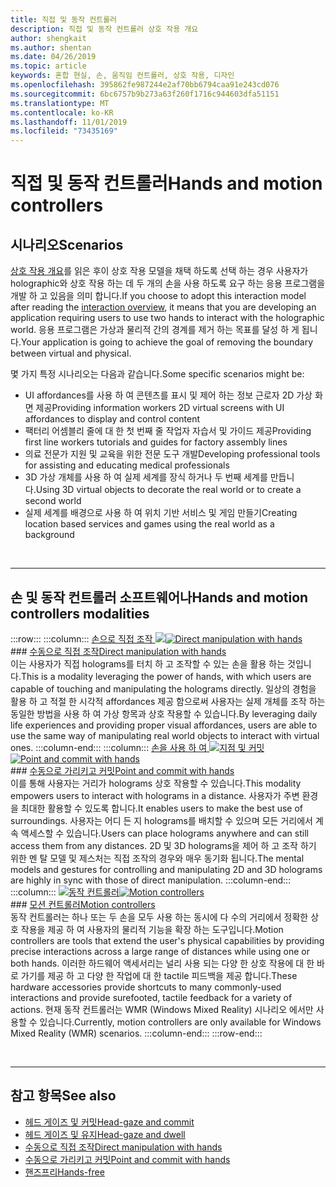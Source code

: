 ```yaml
---
title: 직접 및 동작 컨트롤러
description: 직접 및 동작 컨트롤러 상호 작용 개요
author: shengkait
ms.author: shentan
ms.date: 04/26/2019
ms.topic: article
keywords: 혼합 현실, 손, 움직임 컨트롤러, 상호 작용, 디자인
ms.openlocfilehash: 395862fe987244e2af70bb6794caa91e243cd076
ms.sourcegitcommit: 6bc6757b9b273a63f260f1716c944603dfa51151
ms.translationtype: MT
ms.contentlocale: ko-KR
ms.lasthandoff: 11/01/2019
ms.locfileid: "73435169"
---
```

# <a name="hands-and-motion-controllers"></a><span data-ttu-id="aa516-104">직접 및 동작 컨트롤러</span><span class="sxs-lookup"><span data-stu-id="aa516-104">Hands and motion controllers</span></span>
## <a name="scenarios"></a><span data-ttu-id="aa516-105">시나리오</span><span class="sxs-lookup"><span data-stu-id="aa516-105">Scenarios</span></span>
<span data-ttu-id="aa516-106">[상호 작용 개요](interaction-fundamentals.md)를 읽은 후이 상호 작용 모델을 채택 하도록 선택 하는 경우 사용자가 holographic와 상호 작용 하는 데 두 개의 손을 사용 하도록 요구 하는 응용 프로그램을 개발 하 고 있음을 의미 합니다.</span><span class="sxs-lookup"><span data-stu-id="aa516-106">If you choose to adopt this interaction model after reading the [interaction overview](interaction-fundamentals.md), it means that you are developing an application requiring users to use two hands to interact with the holographic world.</span></span> <span data-ttu-id="aa516-107">응용 프로그램은 가상과 물리적 간의 경계를 제거 하는 목표를 달성 하 게 됩니다.</span><span class="sxs-lookup"><span data-stu-id="aa516-107">Your application is going to achieve the goal of removing the boundary between virtual and physical.</span></span>

<span data-ttu-id="aa516-108">몇 가지 특정 시나리오는 다음과 같습니다.</span><span class="sxs-lookup"><span data-stu-id="aa516-108">Some specific scenarios might be:</span></span>
* <span data-ttu-id="aa516-109">UI affordances를 사용 하 여 콘텐츠를 표시 및 제어 하는 정보 근로자 2D 가상 화면 제공</span><span class="sxs-lookup"><span data-stu-id="aa516-109">Providing information workers 2D virtual screens with UI affordances to display and control content</span></span>
* <span data-ttu-id="aa516-110">팩터리 어셈블리 줄에 대 한 첫 번째 줄 작업자 자습서 및 가이드 제공</span><span class="sxs-lookup"><span data-stu-id="aa516-110">Providing first line workers tutorials and guides for factory assembly lines</span></span>
* <span data-ttu-id="aa516-111">의료 전문가 지원 및 교육을 위한 전문 도구 개발</span><span class="sxs-lookup"><span data-stu-id="aa516-111">Developing professional tools for assisting and educating medical professionals</span></span>  
* <span data-ttu-id="aa516-112">3D 가상 개체를 사용 하 여 실제 세계를 장식 하거나 두 번째 세계를 만듭니다.</span><span class="sxs-lookup"><span data-stu-id="aa516-112">Using 3D virtual objects to decorate the real world or to create a second world</span></span> 
* <span data-ttu-id="aa516-113">실제 세계를 배경으로 사용 하 여 위치 기반 서비스 및 게임 만들기</span><span class="sxs-lookup"><span data-stu-id="aa516-113">Creating location based services and games using the real world as a background</span></span>

<br>

---

## <a name="hands-and-motion-controllers-modalities"></a><span data-ttu-id="aa516-114">손 및 동작 컨트롤러 소프트웨어나</span><span class="sxs-lookup"><span data-stu-id="aa516-114">Hands and motion controllers modalities</span></span>

:::row:::
    :::column:::
       <span data-ttu-id="aa516-115">[손으로 직접 조작 ![](images/hands-and-controllers-direct-manipulation.jpg)](direct-manipulation.md)</span><span class="sxs-lookup"><span data-stu-id="aa516-115">[![Direct manipulation with hands](images/hands-and-controllers-direct-manipulation.jpg)](direct-manipulation.md)</span></span><br>
       ### <a name="direct-manipulation-with-handsdirect-manipulationmdbr"></a>[<span data-ttu-id="aa516-116">수동으로 직접 조작</span><span class="sxs-lookup"><span data-stu-id="aa516-116">Direct manipulation with hands</span></span>](direct-manipulation.md)<br>
       <span data-ttu-id="aa516-117">이는 사용자가 직접 holograms를 터치 하 고 조작할 수 있는 손을 활용 하는 것입니다.</span><span class="sxs-lookup"><span data-stu-id="aa516-117">This is a modality leveraging the power of hands, with which users are capable of touching and manipulating the holograms directly.</span></span> <span data-ttu-id="aa516-118">일상의 경험을 활용 하 고 적절 한 시각적 affordances 제공 함으로써 사용자는 실제 개체를 조작 하는 동일한 방법을 사용 하 여 가상 항목과 상호 작용할 수 있습니다.</span><span class="sxs-lookup"><span data-stu-id="aa516-118">By leveraging daily life experiences and providing proper visual affordances, users are able to use the same way of manipulating real world objects to interact with virtual ones.</span></span>
    :::column-end:::
    :::column:::
       <span data-ttu-id="aa516-119">[손을 사용 하 여 ![지점 및 커밋](images/hands-and-controllers-point-and-commit.jpg)](point-and-commit.md)</span><span class="sxs-lookup"><span data-stu-id="aa516-119">[![Point and commit with hands](images/hands-and-controllers-point-and-commit.jpg)](point-and-commit.md)</span></span><br>
        ### <a name="point-and-commit-with-handspoint-and-commitmdbr"></a>[<span data-ttu-id="aa516-120">수동으로 가리키고 커밋</span><span class="sxs-lookup"><span data-stu-id="aa516-120">Point and commit with hands</span></span>](point-and-commit.md)<br>
        <span data-ttu-id="aa516-121">이를 통해 사용자는 거리가 holograms 상호 작용할 수 있습니다.</span><span class="sxs-lookup"><span data-stu-id="aa516-121">This modality empowers users to interact with holograms in a distance.</span></span> <span data-ttu-id="aa516-122">사용자가 주변 환경을 최대한 활용할 수 있도록 합니다.</span><span class="sxs-lookup"><span data-stu-id="aa516-122">It enables users to make the best use of surroundings.</span></span> <span data-ttu-id="aa516-123">사용자는 어디 든 지 holograms를 배치할 수 있으며 모든 거리에서 계속 액세스할 수 있습니다.</span><span class="sxs-lookup"><span data-stu-id="aa516-123">Users can place holograms anywhere and can still access them from any distances.</span></span> <span data-ttu-id="aa516-124">2D 및 3D holograms을 제어 하 고 조작 하기 위한 멘 탈 모델 및 제스처는 직접 조작의 경우와 매우 동기화 됩니다.</span><span class="sxs-lookup"><span data-stu-id="aa516-124">The mental models and gestures for controlling and manipulating 2D and 3D holograms are highly in sync with those of direct manipulation.</span></span>
    :::column-end:::
    :::column:::
       <span data-ttu-id="aa516-125">[![동작 컨트롤러](images/hands-and-controllers-motion-controllers.jpg)](motion-controllers.md)</span><span class="sxs-lookup"><span data-stu-id="aa516-125">[![Motion controllers](images/hands-and-controllers-motion-controllers.jpg)](motion-controllers.md)</span></span><br>
       ### <a name="motion-controllersmotion-controllersmdbr"></a>[<span data-ttu-id="aa516-126">모션 컨트롤러</span><span class="sxs-lookup"><span data-stu-id="aa516-126">Motion controllers</span></span>](motion-controllers.md)<br>
       <span data-ttu-id="aa516-127">동작 컨트롤러는 하나 또는 두 손을 모두 사용 하는 동시에 다 수의 거리에서 정확한 상호 작용을 제공 하 여 사용자의 물리적 기능을 확장 하는 도구입니다.</span><span class="sxs-lookup"><span data-stu-id="aa516-127">Motion controllers are tools that extend the user's physical capabilities by providing precise interactions across a large range of distances while using one or both hands.</span></span> <span data-ttu-id="aa516-128">이러한 하드웨어 액세서리는 널리 사용 되는 다양 한 상호 작용에 대 한 바로 가기를 제공 하 고 다양 한 작업에 대 한 tactile 피드백을 제공 합니다.</span><span class="sxs-lookup"><span data-stu-id="aa516-128">These hardware accessories provide shortcuts to many commonly-used interactions and provide surefooted, tactile feedback for a variety of actions.</span></span> <span data-ttu-id="aa516-129">현재 동작 컨트롤러는 WMR (Windows Mixed Reality) 시나리오 에서만 사용할 수 있습니다.</span><span class="sxs-lookup"><span data-stu-id="aa516-129">Currently, motion controllers are only available for Windows Mixed Reality (WMR) scenarios.</span></span> 
    :::column-end:::
:::row-end:::

<br>

---

## <a name="see-also"></a><span data-ttu-id="aa516-130">참고 항목</span><span class="sxs-lookup"><span data-stu-id="aa516-130">See also</span></span>
* [<span data-ttu-id="aa516-131">헤드 게이즈 및 커밋</span><span class="sxs-lookup"><span data-stu-id="aa516-131">Head-gaze and commit</span></span>](gaze-and-commit.md)
* [<span data-ttu-id="aa516-132">헤드 게이즈 및 유지</span><span class="sxs-lookup"><span data-stu-id="aa516-132">Head-gaze and dwell</span></span>](gaze-and-dwell.md)
* [<span data-ttu-id="aa516-133">수동으로 직접 조작</span><span class="sxs-lookup"><span data-stu-id="aa516-133">Direct manipulation with hands</span></span>](direct-manipulation.md)
* [<span data-ttu-id="aa516-134">수동으로 가리키고 커밋</span><span class="sxs-lookup"><span data-stu-id="aa516-134">Point and commit with hands</span></span>](point-and-commit.md)
* [<span data-ttu-id="aa516-135">핸즈프리</span><span class="sxs-lookup"><span data-stu-id="aa516-135">Hands-free</span></span>](hands-free.md)
